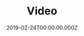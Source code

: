 ---
title: Video
date: 2019-02-24T00:00:00.000Z
videoSection:
  heading: 'Video'
  para: Watch these clips to learn more about the project's background and how to use the website.
  videos:
    - uid: origin
      thumb: /images/assets/video/what-home-means-thumb.jpg
      videoId: QBanxk_D6yU
      captionState: en
      title: Origins of the Project
      description: 
    - uid: relevance
      thumb: /images/assets/video/destiny2-thumb.jpg
      videoId: KnLiodZspK0
      captionState: en
      title: "Relevance to Current<br>Issues"
      description: 
    - uid: demo
      thumb: /images/assets/video/rosemary2-thumb.jpg
      videoId: s-4zTjciTE4
      captionState: en
      title: "Website Demo"
      description: 
---